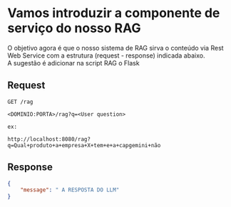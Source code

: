 # Vamos introduzir a componente de serviço do nosso RAG
O objetivo agora é que o nosso sistema de RAG sirva o conteúdo via Rest Web Service com a estrutura (request - response) indicada abaixo.
<br>
A sugestão é adicionar na script RAG o Flask

## Request
```
GET /rag

<DOMINIO:PORTA>/rag?q=<User question>

ex:

http://localhost:8080/rag?q=Qual+produto+a+empresa+X+tem+e+a+capgemini+não

```

## Response
```json
{
    "message": " A RESPOSTA DO LLM"
}
```